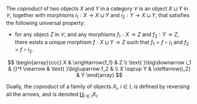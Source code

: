 The *coproduct* of two objects $X$ and $Y$ in a category $\mathcal{C}$ is an object $X \sqcup Y$ in $\mathcal{C}$, together with morphisms $i_1: X \to X \sqcup Y$ and $i_2: Y \to X \sqcup Y$, that satisfies the following universal property:

- for any object $Z$ in $\mathcal{C}$, and any morphisms $f_1: X \to Z$ and $f_2: Y \to Z$, there exists a unique morphism $f: X \sqcup Y \to Z$ such that $f_1 = f \circ i_1$ and $f_2 = f \circ i_2$.

$$
\begin{array}{ccc}
X & \xrightarrow{f_1} & Z \\
\text{  }\big\downarrow i_1 & {}^f \nearrow & \text{  }\big\uparrow f_2 & \\
X \sqcup Y  & \xleftarrow{i_2} & Y
\end{array}
$$

Dually, the *coproduct* of a family of objects $X_i$, $i \in I$, is defined by reversing all the arrows, and is denoted $\coprod_{i \in I} X_i$.
